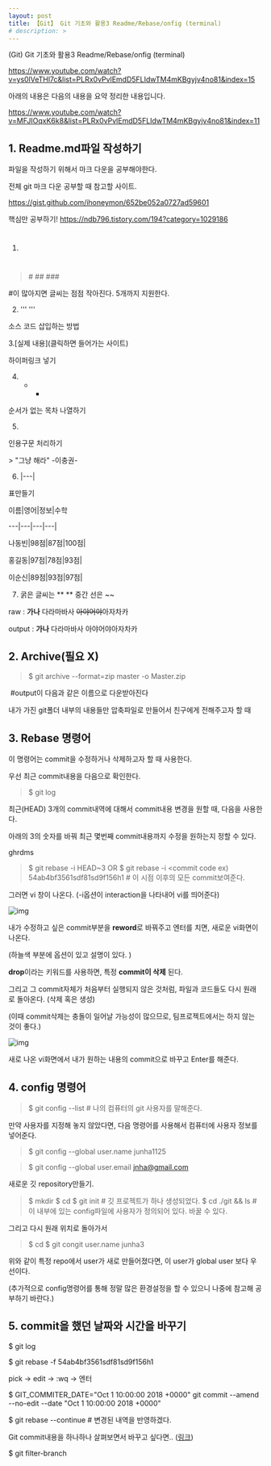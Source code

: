 ```yaml
---
layout: post
title: 【Git】 Git 기초와 활용3 Readme/Rebase/onfig (terminal)
# description: > 
---
```


(Git) Git 기초와 활용3 Readme/Rebase/onfig (terminal)

https://www.youtube.com/watch?v=ys0lVeTHl7c&list=PLRx0vPvlEmdD5FLIdwTM4mKBgyjv4no81&index=15

아래의 내용은 다음의 내용을 요약 정리한 내용입니다. 

https://www.youtube.com/watch?v=MFJIOqxK6k8&list=PLRx0vPvlEmdD5FLIdwTM4mKBgyjv4no81&index=11

 

## **1. Readme.md파일 작성하기**

파일을 작성하기 위해서 마크 다운을 공부해야한다. 

전체 git 마크 다운 공부할 때 참고할 사이트.

https://gist.github.com/ihoneymon/652be052a0727ad59601

 

핵심만 공부하기! https://ndb796.tistory.com/194?category=1029186

1. #

> \#
> \##
> \###

\#이 많아지면 글씨는 점점 작아진다. 5개까지 지원한다.

2. ''' '''

소스 코드 삽입하는 방법

 

3.[실제 내용](클릭하면 들어가는 사이트)

하이퍼링크 넣기

 

4. * +

순서가 없는 목차 나열하기

 

5. >

인용구문 처리하기

\> "그냥 해라" -이충권-

 

6. |---|

표만들기 

이름|영어|정보|수학

---|---|---|---|

나동빈|98점|87점|100점|

홍길동|97점|78점|93점|

이순신|89점|93점|97점|

 

7. 굵은 글씨는 ** ** 중간 선은 ~~

raw : **가나** 다라마바사 ~~아야어야~~아자차카

output : **가나** 다라마바사 아야어야아자차카

 

 

 

## **2. Archive(필요 X)**

> $ git archive --format=zip master -o Master.zip 

​                               \#output이 다음과 같은 이름으로 다운받아진다 

내가 가진 git폴더 내부의 내용들만 압축파일로 만들어서 친구에게 전해주고자 할 때

 

 

## **3. Rebase 명령어** 

이 명령어는 commit을 수정하거나 삭제하고자 할 때 사용한다. 

우선 최근 commit내용을 다음으로 확인한다. 

> $ git log

최근(HEAD) 3개의 commit내역에 대해서 commit내용 변경을 원할 때, 다음을 사용한다.

아래의 3의 숫자를 바꿔 최근 몇번째 commit내용까지 수정을 원하는지 정할 수 있다. 

ghrdms

> $ git rebase -i HEAD~3
> OR
> $ git rebase -i <commit code ex) 54ab4bf3561sdf81sd9f156h1  # 이 시점 이후의 모든 commit보여준다.

그러면 vi 창이 나온다. (-i옵션이 interaction을 나타내어 vi를 띄어준다)



![img](https://k.kakaocdn.net/dn/dDFBxz/btqB6Y6u1Uj/KYQhnl2UYkiQNK4jfVfl2k/img.png)



내가 수정하고 싶은 commit부분을 **reword**로 바꿔주고 엔터를 치면, 새로운 vi화면이 나온다. 

(하늘색 부분에 옵션이 있고 설명이 있다. )

**drop**이라는 키워드를 사용하면, 특정 **commit이 삭제** 된다. 

그리고 그 commit자체가 처음부터 실행되지 않은 것처럼, 파일과 코드들도 다시 원래로 돌아온다. (삭제 혹은 생성)

(이때 commit삭제는 충돌이 일어날 가능성이 많으므로, 팀프로젝트에서는 하지 않는 것이 좋다.)



![img](https://k.kakaocdn.net/dn/diZFVv/btqB7bxMpEU/kA0cdUjDUybilN2cZeTeKk/img.png)



새로 나온 vi화면에서 내가 원하는 내용의 commit으로 바꾸고 Enter를 해준다. 

 

## **4. config 명령어**

> $ git config --list # 나의 컴퓨터의 git 사용자를 말해준다. 

만약 사용자를 지정해 놓지 않았다면, 다음 명령어를 사용해서 컴퓨터에 사용자 정보를 넣어준다. 

> $ git config --global user.name junha1125

> $ git config --global user.email jnha@gmail.com

새로운 깃 repository만들기.

> $ mkdir <new directory name>
> $ cd <new directory name>
> $ git init               # 깃 프로젝트가 하나 생성되었다.
> $ cd ./git && ls           # 이 내부에 있는 config파일에 사용자가 정의되어 있다. 바꿀 수 있다.

그리고 다시 원래 위치로 돌아가서

> $ cd <new directory name path>
> $ git congit user.name junha3

위와 같이 특정 repo에서 user가 새로 만들어졌다면, 이 user가 global user 보다 우선이다. 

(추가적으로 config명령어를 통해 정말 많은 환경설정을 할 수 있으니 나중에 참고해 공부하기 바란다.)

 

## **5. commit을 했던 날짜와 시간을 바꾸기**

$ git log 

$ git rebase -f 54ab4bf3561sdf81sd9f156h1

pick -> edit -> :wq -> 엔터

$ GIT_COMMITER_DATE="Oct 1 10:00:00 2018 +0000" git commit --amend --no-edit --date "Oct 1 10:00:00 2018 +0000"

$ git rebase --continue # 변경된 내역을 반영하겠다. 

 

Git commit내용을 하나하나 살펴보면서 바꾸고 싶다면.. ([링크](https://www.youtube.com/watch?v=ys0lVeTHl7c&list=PLRx0vPvlEmdD5FLIdwTM4mKBgyjv4no81&index=15))

$ git filter-branch